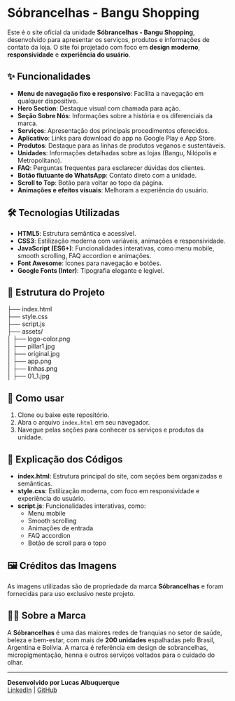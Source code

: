 # Sóbrancelhas - Bangu Shopping

Este é o site oficial da unidade **Sóbrancelhas - Bangu Shopping**, desenvolvido para apresentar os serviços, produtos e informações de contato da loja. O site foi projetado com foco em **design moderno**, **responsividade** e **experiência do usuário**.

## ✨ Funcionalidades

- **Menu de navegação fixo e responsivo**: Facilita a navegação em qualquer dispositivo.
- **Hero Section**: Destaque visual com chamada para ação.
- **Seção Sobre Nós**: Informações sobre a história e os diferenciais da marca.
- **Serviços**: Apresentação dos principais procedimentos oferecidos.
- **Aplicativo**: Links para download do app na Google Play e App Store.
- **Produtos**: Destaque para as linhas de produtos veganos e sustentáveis.
- **Unidades**: Informações detalhadas sobre as lojas (Bangu, Nilópolis e Metropolitano).
- **FAQ**: Perguntas frequentes para esclarecer dúvidas dos clientes.
- **Botão flutuante do WhatsApp**: Contato direto com a unidade.
- **Scroll to Top**: Botão para voltar ao topo da página.
- **Animações e efeitos visuais**: Melhoram a experiência do usuário.

## 🛠️ Tecnologias Utilizadas

- **HTML5**: Estrutura semântica e acessível.
- **CSS3**: Estilização moderna com variáveis, animações e responsividade.
- **JavaScript (ES6+)**: Funcionalidades interativas, como menu mobile, smooth scrolling, FAQ accordion e animações.
- **Font Awesome**: Ícones para navegação e botões.
- **Google Fonts (Inter)**: Tipografia elegante e legível.

## 📁 Estrutura do Projeto

├── index.html<br>
├── style.css <br>
├── script.js <br>
├── assets/ <br>
│ ├── logo-color.png <br>
│ ├── pillar1.jpg <br>
│ ├── original.jpg <br>
│ ├── app.png <br>
│ ├── linhas.png <br>
│ ├── 01_1.jpg

## 🚀 Como usar

1. Clone ou baixe este repositório.
2. Abra o arquivo `index.html` em seu navegador.
3. Navegue pelas seções para conhecer os serviços e produtos da unidade.

## 📖 Explicação dos Códigos

- **index.html**: Estrutura principal do site, com seções bem organizadas e semânticas.
- **style.css**: Estilização moderna, com foco em responsividade e experiência do usuário.
- **script.js**: Funcionalidades interativas, como:
  - Menu mobile
  - Smooth scrolling
  - Animações de entrada
  - FAQ accordion
  - Botão de scroll para o topo

## 🖼 Créditos das Imagens

As imagens utilizadas são de propriedade da marca **Sóbrancelhas** e foram fornecidas para uso exclusivo neste projeto.

## 👩‍💼 Sobre a Marca

A **Sóbrancelhas** é uma das maiores redes de franquias no setor de saúde, beleza e bem-estar, com mais de **200 unidades** espalhadas pelo Brasil, Argentina e Bolívia. A marca é referência em design de sobrancelhas, micropigmentação, henna e outros serviços voltados para o cuidado do olhar.

---

**Desenvolvido por Lucas Albuquerque**  
[LinkedIn](https://www.linkedin.com/in/lucas-albuquerque-sousa/) | [GitHub](https://github.com/lucasalbuquerquesousa)